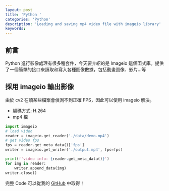 ```yaml
---
layout: post
title: 'Python '
categories: 'Python'
description: 'Loading and saving mp4 video file with imageio library'
keywords: 
---
```


## 前言
Python 進行影像處理有很多種套件，今天要介紹的是 Imageio 這個函式庫。提供了一個簡單的接口來讀取和寫入各種圖像數據，包括動畫圖像、影片...等

## 採用 imageio 輸出影像
由於 cv2 在讀某些檔案會偵測不到正確 FPS，因此可以使用 imageio 解決。

- 編碼方式: H.264
- mp4 檔

```py
import imageio
# load video
reader = imageio.get_reader('./data/demo.mp4')
# get video fps
fps = reader.get_meta_data()['fps']
writer = imageio.get_writer('./output.mp4', fps=fps)

print(f'video info: {reader.get_meta_data()}')
for img in reader:
    writer.append_data(img)
writer.close()
```

完整 Code 可以從我的 [GitHub](https://github.com/1010code/video-convert) 中取得！